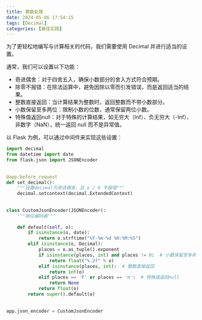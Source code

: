 ```yaml
---
title: 算数处理
date: 2024-05-06 17:54:15
tags: [Decimal]
categories: [最佳实践]
---
```


为了更轻松地编写与计算相关的代码，我们需要使用 Decimal 并进行适当的设置。

通常，我们可以设置以下功能：
- 奇进偶舍：对于四舍五入，确保小数部分的舍入方式符合预期。
- 除零不报错：在除法运算中，避免因除以零而引发错误，而是返回适当的结果。
- 整数直接返回：当计算结果为整数时，返回整数而不带小数部分。
- 小数保留至多两位：限制小数的位数，通常保留两位小数。
- 特殊值返回null：对于特殊的计算结果，如无穷大（Inf）、负无穷大（-Inf）、非数字（NaN），统一返回 null 而不是异常值。

以 Flask 为例，可以通过中间件来实现这些设置：

```python
import decimal
from datetime import date
from flask.json import JSONEncoder
 
 
@app.before_request
def set_decimal():
    """设置decimal为奇进偶舍，且 x / 0 不报错"""
    decimal.setcontext(decimal.ExtendedContext)
 
 
class CustomJsonEncoder(JSONEncoder):
    """响应编码器"""
 
    def default(self, o):
        if isinstance(o, date):
            return o.strftime("%Y-%m-%d %H:%M:%S")
        elif isinstance(o, Decimal):
            places = o.as_tuple().exponent
            if isinstance(places, int) and places != 0:  # 小数保留至多两位
                return float("%.2f" % o)
            elif isinstance(places, int):  # 整数直接返回
                return int(o)
            elif places == 'F' or places == 'n':  # 特殊值返回null
                return None
            return float(o)
        return super().default(o)
 
 
app.json_encoder = CustomJsonEncoder
```
